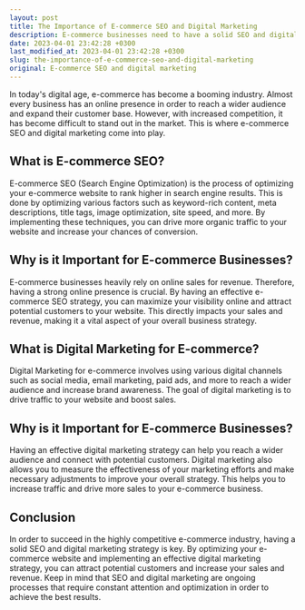 ```yaml
---
layout: post
title: The Importance of E-commerce SEO and Digital Marketing
description: E-commerce businesses need to have a solid SEO and digital marketing strategy in order to succeed in the highly competitive online market.
date: 2023-04-01 23:42:28 +0300
last_modified_at: 2023-04-01 23:42:28 +0300
slug: the-importance-of-e-commerce-seo-and-digital-marketing
original: E-commerce SEO and digital marketing
---
```

In today's digital age, e-commerce has become a booming industry. Almost every business has an online presence in order to reach a wider audience and expand their customer base. However, with increased competition, it has become difficult to stand out in the market. This is where e-commerce SEO and digital marketing come into play.

## What is E-commerce SEO?

E-commerce SEO (Search Engine Optimization) is the process of optimizing your e-commerce website to rank higher in search engine results. This is done by optimizing various factors such as keyword-rich content, meta descriptions, title tags, image optimization, site speed, and more. By implementing these techniques, you can drive more organic traffic to your website and increase your chances of conversion.

## Why is it Important for E-commerce Businesses?

E-commerce businesses heavily rely on online sales for revenue. Therefore, having a strong online presence is crucial. By having an effective e-commerce SEO strategy, you can maximize your visibility online and attract potential customers to your website. This directly impacts your sales and revenue, making it a vital aspect of your overall business strategy.

## What is Digital Marketing for E-commerce?

Digital Marketing for e-commerce involves using various digital channels such as social media, email marketing, paid ads, and more to reach a wider audience and increase brand awareness. The goal of digital marketing is to drive traffic to your website and boost sales.

## Why is it Important for E-commerce Businesses?

Having an effective digital marketing strategy can help you reach a wider audience and connect with potential customers. Digital marketing also allows you to measure the effectiveness of your marketing efforts and make necessary adjustments to improve your overall strategy. This helps you to increase traffic and drive more sales to your e-commerce business.

## Conclusion

In order to succeed in the highly competitive e-commerce industry, having a solid SEO and digital marketing strategy is key. By optimizing your e-commerce website and implementing an effective digital marketing strategy, you can attract potential customers and increase your sales and revenue. Keep in mind that SEO and digital marketing are ongoing processes that require constant attention and optimization in order to achieve the best results.